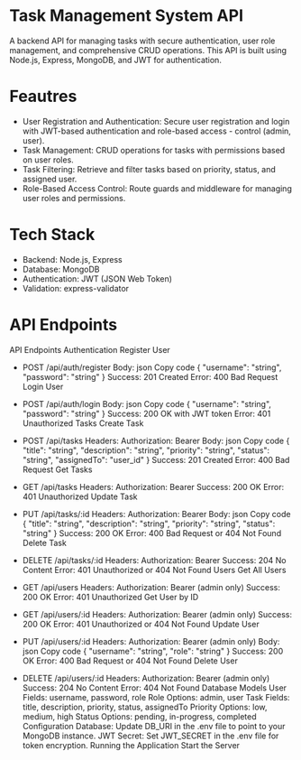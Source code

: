 # Task Management System API

A backend API for managing tasks with secure authentication, user role management, and comprehensive CRUD operations. This API is built using Node.js, Express, MongoDB, and JWT for authentication.

# Feautres

- User Registration and Authentication: Secure user registration and login with JWT-based authentication and role-based access - control (admin, user).
- Task Management: CRUD operations for tasks with permissions based on user roles.
- Task Filtering: Retrieve and filter tasks based on priority, status, and assigned user.
- Role-Based Access Control: Route guards and middleware for managing user roles and permissions.

# Tech Stack

- Backend: Node.js, Express
- Database: MongoDB
- Authentication: JWT (JSON Web Token)
- Validation: express-validator

# API Endpoints

API Endpoints Authentication Register User

- POST /api/auth/register Body: json Copy code { "username": "string", "password": "string" } Success: 201 Created Error: 400 Bad Request Login User

- POST /api/auth/login Body: json Copy code { "username": "string", "password": "string" } Success: 200 OK with JWT token Error: 401 Unauthorized Tasks Create Task

- POST /api/tasks Headers: Authorization: Bearer Body: json Copy code { "title": "string", "description": "string", "priority": "string", "status": "string", "assignedTo": "user_id" } Success: 201 Created Error: 400 Bad Request Get Tasks

- GET /api/tasks Headers: Authorization: Bearer Success: 200 OK Error: 401 Unauthorized Update Task

- PUT /api/tasks/:id Headers: Authorization: Bearer Body: json Copy code { "title": "string", "description": "string", "priority": "string", "status": "string" } Success: 200 OK Error: 400 Bad Request or 404 Not Found Delete Task

- DELETE /api/tasks/:id Headers: Authorization: Bearer Success: 204 No Content Error: 401 Unauthorized or 404 Not Found Users Get All Users

- GET /api/users Headers: Authorization: Bearer (admin only) Success: 200 OK Error: 401 Unauthorized Get User by ID

- GET /api/users/:id Headers: Authorization: Bearer (admin only) Success: 200 OK Error: 401 Unauthorized or 404 Not Found Update User

- PUT /api/users/:id Headers: Authorization: Bearer (admin only) Body: json Copy code { "username": "string", "role": "string" } Success: 200 OK Error: 400 Bad Request or 404 Not Found Delete User

- DELETE /api/users/:id Headers: Authorization: Bearer (admin only) Success: 204 No Content Error: 404 Not Found Database Models User Fields: username, password, role Role Options: admin, user Task Fields: title, description, priority, status, assignedTo Priority Options: low, medium, high Status Options: pending, in-progress, completed Configuration Database: Update DB_URI in the .env file to point to your MongoDB instance. JWT Secret: Set JWT_SECRET in the .env file for token encryption. Running the Application Start the Server


